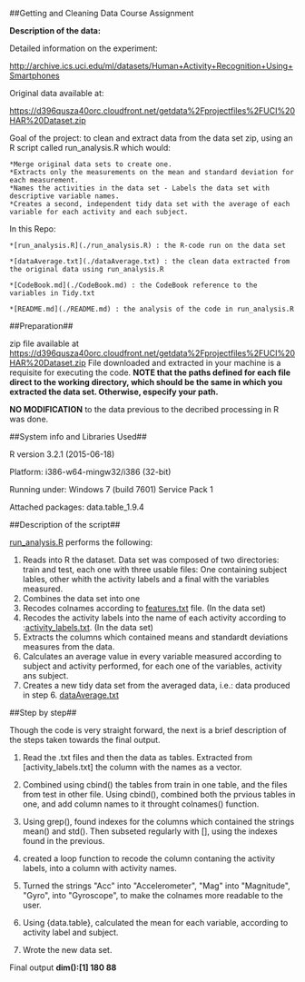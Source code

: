
##Getting and Cleaning Data Course Assignment


**Description of the data:**

Detailed information on the experiment:

http://archive.ics.uci.edu/ml/datasets/Human+Activity+Recognition+Using+Smartphones

Original data available at:

https://d396qusza40orc.cloudfront.net/getdata%2Fprojectfiles%2FUCI%20HAR%20Dataset.zip

Goal of the project: to clean and extract data from the data set zip, using an R script called run_analysis.R which would: 

    *Merge original data sets to create one. 
    *Extracts only the measurements on the mean and standard deviation for each measurement. 
    *Names the activities in the data set - Labels the data set with descriptive variable names. 
    *Creates a second, independent tidy data set with the average of each variable for each activity and each subject.

In this Repo:

    *[run_analysis.R](./run_analysis.R) : the R-code run on the data set

    *[dataAverage.txt](./dataAverage.txt) : the clean data extracted from the original data using run_analysis.R

    *[CodeBook.md](./CodeBook.md) : the CodeBook reference to the variables in Tidy.txt

    *[README.md](./README.md) : the analysis of the code in run_analysis.R

##Preparation##

zip file available at https://d396qusza40orc.cloudfront.net/getdata%2Fprojectfiles%2FUCI%20HAR%20Dataset.zip 
File downloaded and extracted in your machine is a requisite for executing the code.
**NOTE that the paths defined for each file direct to the working directory, which should be the same in which you extracted the data set. Otherwise, especify your path.**


**NO MODIFICATION** to the data previous to the decribed processing in R was done.

##System info and Libraries Used##

R version 3.2.1 (2015-06-18)

Platform: i386-w64-mingw32/i386 (32-bit)

Running under: Windows 7 (build 7601) Service Pack 1

Attached packages: data.table_1.9.4

##Description of the script##

[run_analysis.R](./run_analysis.R) performs the following:

1. Reads into R the dataset. Data set was composed of two directories: train and test, each one with three usable files: One containing subject lables, other whith the activity labels and a final with the variables measured.  
2. Combines the data set into one
3. Recodes colnames according to [features.txt](./features.txt) file. (In the data set)
4. Recodes the activity labels into the name of each activity according to :[activity_labels.txt](./activity_labels.txt). (In the data set)
5. Extracts the columns which contained means and standardt deviations measures from the data. 
6. Calculates an average value in every variable measured according to subject and activity performed, for each one of the variables, activity ans subject.
7. Creates a new tidy data set from the averaged data, i.e.: data produced in step 6. [dataAverage.txt](./Avg_data.txt)

##Step by step##

Though the code is very straight forward, the next is a brief description of the steps taken towards the final output.

1. Read the .txt files and then the data as tables. Extracted from [activity_labels.txt] the column with the names as a vector.

2. Combined using cbind() the tables from train in one table, and the files from test in other file. Using cbind(), combined both the prvious tables in one, and add column names to it throught colnames() function.

3. Using grep(), found indexes for the columns which contained the strings mean() and std(). Then subseted regularly with [], using the indexes found in the previous.

4. created a loop function to recode the column contaning the activity labels, into a column with activity names. 

5. Turned the strings "Acc" into "Accelerometer", "Mag" into "Magnitude", "Gyro", into "Gyroscope", to make the colnames more readable to the user.

6. Using {data.table}, calculated the mean for each variable, according to activity label and subject.

7. Wrote the new data set.

Final output **dim():[1] 180  88**

 
